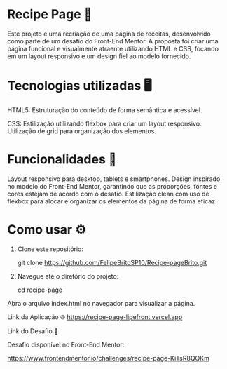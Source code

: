 # Recipe Page 🍳

Este projeto é uma recriação de uma página de receitas, desenvolvido como parte de um desafio do Front-End Mentor. A proposta foi criar uma página funcional e visualmente atraente utilizando HTML e CSS, focando em um layout responsivo e um design fiel ao modelo fornecido.

# Tecnologias utilizadas 🖥️
HTML5:
Estruturação do conteúdo de forma semântica e acessível.

CSS: Estilização utilizando flexbox para criar um layout responsivo.
Utilização de grid para organização dos elementos.

# Funcionalidades 📱
Layout responsivo para desktop, tablets e smartphones.
Design inspirado no modelo do Front-End Mentor, garantindo que as proporções, fontes e cores estejam de acordo com o desafio.
Estilização clean com uso de flexbox para alocar e organizar os elementos da página de forma eficaz.

# Como usar ⚙️
1. Clone este repositório:
   
   git clone
https://github.com/FelipeBritoSP10/Recipe-pageBrito.git


2. Navegue até o diretório do projeto:
   
   cd recipe-page

Abra o arquivo index.html no navegador para visualizar a página.

Link da Aplicação 🌐
https://recipe-page-lipefront.vercel.app

Link do Desafio 🧩

Desafio disponível no Front-End Mentor:

https://www.frontendmentor.io/challenges/recipe-page-KiTsR8QQKm



